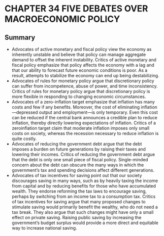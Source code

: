 # CHAPTER 34 FIVE DEBATES OVER MACROECONOMIC POLICY



## Summary

- Advocates of active monetary and fiscal policy view the economy as inherently unstable and believe that policy can manage aggregate demand to offset the inherent instability. Critics of active monetary and fiscal policy emphasize that policy affects the economy with a lag and that our ability to forecast future economic conditions is poor. As a result, attempts to stabilize the economy can end up being destabilizing.
- Advocates of rules for monetary policy argue that discretionary policy can suffer from incompetence, abuse of power, and time inconsistency. Critics of rules for monetary policy argue that discretionary policy is more flexible in responding to changing economic circumstances.
- Advocates of a zero-inflation target emphasize that inflation has many costs and few if any benefits. Moreover, the cost of eliminating inflation—depressed output and employment—is only temporary. Even this cost can be reduced if the central bank announces a credible plan to reduce inflation, thereby directly lowering expectations of inflation. Critics of a zeroinflation target claim that moderate inflation imposes only small costs on society, whereas the recession necessary to reduce inflation is quite costly.
- Advocates of reducing the government debt argue that the debt imposes a burden on future generations by raising their taxes and lowering their incomes. Critics of reducing the government debt argue that the debt is only one small piece of fiscal policy. Single-minded concern about the debt can obscure the many ways in which the government’s tax and spending decisions affect different generations.
- Advocates of tax incentives for saving point out that our society discourages saving in many ways, such as by heavily taxing the income from capital and by reducing benefits for those who have accumulated wealth. They endorse reforming the tax laws to encourage saving, perhaps by switching from an income tax to a consumption tax. Critics of tax incentives for saving argue that many proposed changes to stimulate saving would primarily benefit the wealthy, who do not need a tax break. They also argue that such changes might have only a small effect on private saving. Raising public saving by increasing the government’s budget surplus would provide a more direct and equitable way to increase national saving.
